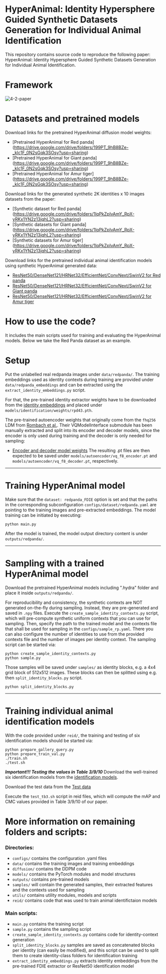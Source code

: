 # HyperAnimal: Identity Hypersphere Guided Synthetic Datasets Generation for Individual Animal Identification
This repository contains source code to reproduce the following paper: HyperAnimal: Identity Hypersphere Guided Synthetic Datasets Generation for Individual Animal Identification.

# Framework
![4-2-paper](https://github.com/user-attachments/assets/df0b01fb-0c1f-4904-aaa6-80f29975a2ef)

# Datasets and pretrained models
Download links for the pretrained HyperAnimal diffusion model weights:
- [Pretrained HyperAnimal for Red panda] (https://drive.google.com/drive/folders/199PT_9hB8BZe-_klc1F_0N2sGqk3SOsy?usp=sharing)
- [Pretrained HyperAnimal for Giant panda] (https://drive.google.com/drive/folders/199PT_9hB8BZe-_klc1F_0N2sGqk3SOsy?usp=sharing)
- [Pretrained HyperAnimal for Amur tiger] (https://drive.google.com/drive/folders/199PT_9hB8BZe-_klc1F_0N2sGqk3SOsy?usp=sharing)

Download links for the generated synthetic 2K identities x 10 images datasets from the paper:
- [Synthetic dataset for Red panda] (https://drive.google.com/drive/folders/1lqPkZpIvAmY_RpX-yRKx1YN2z13jqhL2?usp=sharing)
- [Synthetic datasets for Giant panda] (https://drive.google.com/drive/folders/1lqPkZpIvAmY_RpX-yRKx1YN2z13jqhL2?usp=sharing)
- [Synthetic datasets for Amur tiger] (https://drive.google.com/drive/folders/1lqPkZpIvAmY_RpX-yRKx1YN2z13jqhL2?usp=sharing)

Download links for the pretrained individual animal identification models using synthetic HyperAnimal generated data:
- [ResNet50/DenseNet121/HRNet32/EfficientNet/ConvNext/SwinV2 for Red panda](https://drive.google.com/drive/folders/11Qh4jIZYmq4gKqpWRgvTwUjqgL8E6o-U?usp=sharing)
- [ResNet50/DenseNet121/HRNet32/EfficientNet/ConvNext/SwinV2 for Giant panda](https://drive.google.com/drive/folders/11Qh4jIZYmq4gKqpWRgvTwUjqgL8E6o-U?usp=sharing)
- [ResNet50/DenseNet121/HRNet32/EfficientNet/ConvNext/SwinV2 for Amur tiger](https://drive.google.com/drive/folders/11Qh4jIZYmq4gKqpWRgvTwUjqgL8E6o-U?usp=sharing)


# How to use the code? 
It includes the main scripts used for training and evaluating the HyperAnimal models. Below we take the Red Panda dataset as an example.

# Setup 
Put the unlabelled real redpanda images under `data/redpanda/`. The training embeddings used as identity contexts during training are provided under `data/redpanda_embeddings` and can be extracted using the `extract_identity_embeddings.py` script. 

For that, the pre-trained identity extractor weights have to be downloaded from the [identity embeddings](https://drive.google.com/drive/folders/1_MQI72nr_lVCJa5LuSHyo8iWRf58dYJy?usp=sharing) and placed under `models/identification/weights/rpd43.pth`. 

The pre-trained autoencoder weights that originally come from the `fhq256` LDM from [Rombach et al.](https://github.com/CompVis/latent-diffusion/blob/main/models/ldm/ffhq256/config.yaml). Their VQModelInterface submodule has been manually extracted and split into its encoder and decoder models, since the encoder is only used during training and the decoder is only needed for sampling:
- [Encoder and decoder model weights](https://drive.google.com/drive/folders/1_2hTh0Bi0NekxtHaSfY9eFtfavclfgwQ?usp=sharing)
The resulting .pt files are then expected to be saved under `models/autoencoder/vq_f8_encoder.pt` and `models/autoencoder/vq_f8_decoder.pt`, respectively.

---
# Training HyperAnimal model
Make sure that the `dataset: redpanda_FDIE` option is set and that the paths in the corresponding subconfiguration `configs/dataset/redpanda.yaml` are pointing to the training images and pre-extracted embeddings. The model training can be initiated by executing:
    
    python main.py
     
After the model is trained, the model output directory content is under `outputs/redpanda/`.

---
# Sampling with a trained HyperAnimal model
Download the pretrained HyperAnimal models including ".hydra" folder and place it inside `outputs/redpanda/`.  

For reproducibility and consistency, the synthetic contexts are NOT generated on-the-fly during sampling. Instead, they are pre-generated and saved in `.npy` files.  Execute the `create_sample_identity_contexts.py` script, which will pre-compute synthetic uniform contexts that you can use for sampling. Then, specify the path to the trained model and the contexts file that shall be used for sampling in the `configs/sample_rp.yaml`. There you can also configure the number of identities to use from the provided contexts file and the number of images per identity context. The sampling script can be started via:
    
    python create_sample_identity_contexts.py
    python sample.py
     
Those samples will be saved under `samples/` as identity blocks, e.g. a 4x4 grid block of 512x512 images. These blocks can then be splitted using e.g. then `split_identity_blocks.py` script.    
    
    python split_identity_blocks.py
    
---
# Training individual animal identification models
With the code provided under `reid/`, the training and testing of six identification models should be started via:

    python prepare_gallery_query.py
    python prepare_train_val.py
    ./train.sh
    ./test.sh

***Important!!! Testing the values in Table 3/9/10***
Download the well-trained six identification models from the [identification models](https://drive.google.com/drive/folders/11Qh4jIZYmq4gKqpWRgvTwUjqgL8E6o-U?usp=sharing).

Download the test data from the [Test data](https://drive.google.com/drive/folders/1KA-W50bNshT8s9gOy0SjNR2zNytKgPhA?usp=sharing)

Execute the `test_tb3.sh` script in reid files, which will compute the mAP and CMC values provided in Table 3/9/10 of our paper. 

# More information on remaining folders and scripts:
### Directories:
- `configs/` contains the configuration .yaml files
- `data/` contains the training images and training embeddings
- `diffusion/` contains the DDPM code
- `models/` contains the PyTorch modules and model structures
- `outputs/` contains pre-trained models
- `samples/` will contain the generated samples, their extracted features and the contexts used for sampling
- `utils/` contains utility modules, models and scripts
- `reid/` contains code that was used to train animal identifictaion models

### Main scripts:
- `main.py` contains the training script
- `sample.py` contains the sampling script
- `create_sample_identity_contexts.py` contains code for identity-context generation
- `split_identity_blocks.py` samples are saved as concatenated blocks per identity (can easily be modified),
              and this script can be used to split them to create identity-class folders for identification training
- `extract_identity_embeddings.py` extracts identity embeddings from the pre-trained FDIE extractor or ResNet50 identification model



